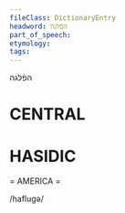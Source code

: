 ```yaml
---
fileClass: DictionaryEntry
headword: הפֿלגה
part_of_speech: 
etymology: 
tags: 
---
```

הפֿלגה

CENTRAL
========

HASIDIC
=======
= AMERICA = 


/haflugə/